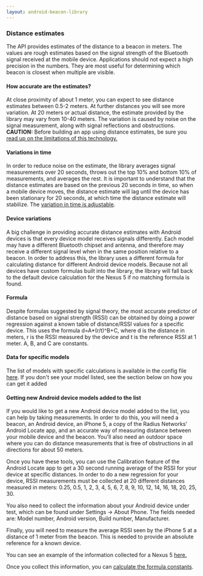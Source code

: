 ```yaml
---
layout: android-beacon-library
---
```


### Distance estimates

The API provides estimates of the distance to a beacon in meters.  The values are rough estimates  based on the signal strength of the Bluetooth signal received
at the mobile device.  Applications should not expect a high precision in the numbers.   They are most useful for determining which beacon is closest when multiple
are visible.

#### How accurate are the estimates?

At close proximity of about 1 meter, you can expect to see distance estimates between 0.5-2 meters.  At further distances you will see more variation.
At 20 meters or actual distance, the estimate provided by the library may vary from 10-40 meters.  The variation is caused by noise on the signal measurement, along with
signal reflections and obstructions.
**CAUTION:** Before building an app using distance estimates, be sure you [read up on the limitations of this technology.](http://www.davidgyoungtech.com/2020/05/15/how-far-can-you-go)

#### Variations in time

In order to reduce noise on the estimate, the library averages signal measurements over 20 seconds, throws out the top 10% and bottom 10% of measurements, and averages the rest.  It is important to understand that the distance estimates are based on the previous 20 seconds in time, so when a mobile device moves, the distance estimate will lag until the device has been stationary for 20 seconds, at which time the distance estimate will stabilize.
The [variation in time is adjustable](distance_vs_time.html).

#### Device variations

A big challenge in providing accurate distance estimates with Android devices is that every device model receives signals differently.  Each model may have a different
Bluetooth chipset and antenna, and therefore may receive a different signal level when in the same position relative to a beacon.  In order to address this, the
library uses a different formula for calculating distance for different Android device models.  Because not all devices have custom formulas built into the library,
the library will fall back to the default device calculation for the Nexus 5 if no matching formula is found.

#### Formula

Despite formulas suggested by signal theory, the most accurate predictor of distance based on signal strength (RSSI) can be obtained by doing a power regression against a known table of distance/RSSI values for a specific device.  This uses the formula
d=A*(r/t)^B+C, where d is the distance in meters, r is the RSSI measured by the device and t is the reference RSSI at 1 meter.  A, B, and C are constants.

#### Data for specific models

The list of models with specific calculations is available in the config file <a href='https://github.com/AltBeacon/android-beacon-library/blob/master/lib/src/main/resources/model-distance-calculations.json'>here</a>.  If you don't see your model listed, see the section below on how you can get it added

#### Getting new Android device models added to the list

If you would like to get a new Android device model added to the list, you can help by taking measurements.  In order to do this, you will need a beacon, an Android device, an iPhone 5, a copy of the Radius Networks' Android Locate app, and an accurate way of measuring distance between your mobile device and the beacon.  You'll also need an outdoor space where you can do distance measurements that is free of obstructions in all directions for about 50 meters.

Once you have these tools, you can use the Calibration feature of the Android Locate app to get a 30 second running average of the RSSI for your device at specific distances.  In order to do a new regression for your device, RSSI measurements must be collected at 20 different distances measured in meters:  0.25, 0.5, 1, 2, 3, 4, 5, 6, 7, 8, 9, 10, 12, 14, 16, 18, 20, 25, 30.

You also need to collect the information about your Android device under test, which can be found under Settings -> About Phone.  The fields needed are: Model number, Android version, Build number, Manufacturer.

Finally, you will need to measure the average RSSI seen by the iPhone 5 at a distance of 1 meter from the beacon.  This is needed to provide an absolute reference for a known device.

You can see an example of the information collected for a Nexus 5 <a href='./distance-calcs/nexus5.html'>here.</a>

Once you collect this information, you can [calculate the formula constants](distance-calculations2.html).
